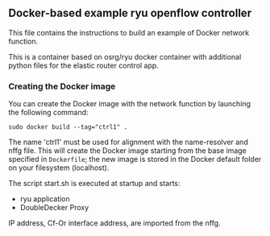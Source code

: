 ## Docker-based example ryu openflow controller

This file contains the instructions to build an example of Docker network function.

This is a container based on osrg/ryu docker container with additional python files for the elastic router control app.

### Creating the Docker image

You can create the Docker image with the network function by launching the following command:

    sudo docker build --tag="ctrl1" .

The name 'ctrl1' must be used for alignment with the name-resolver and nffg file.
This will create the Docker image starting from the base image specified in `Dockerfile`; the new image is stored in the Docker default folder on your filesystem (localhost).

The script start.sh is executed at startup and starts:
- ryu application
- DoubleDecker Proxy

IP address, Cf-Or interface address, are imported from the nffg.

